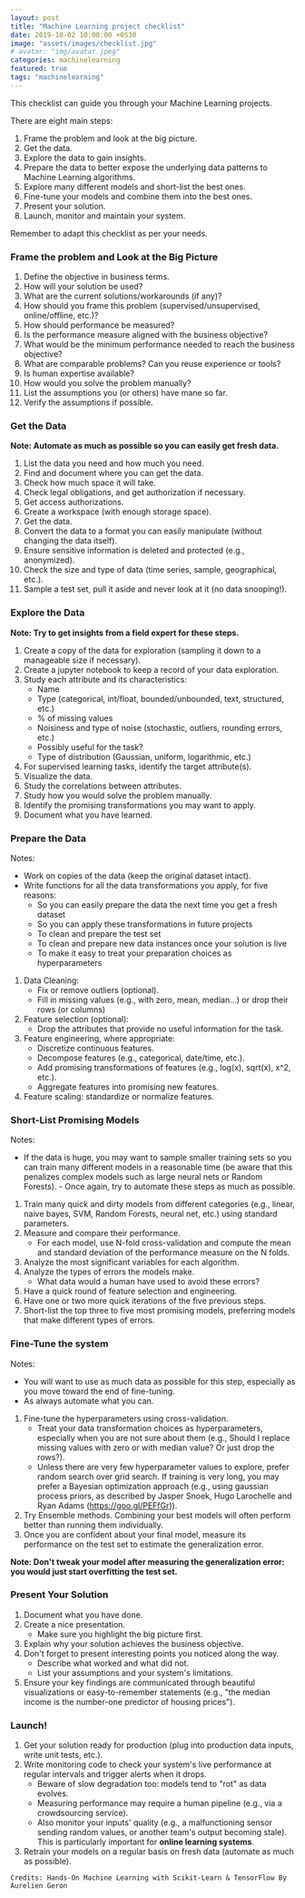 ```yaml
---
layout: post
title: "Machine Learning project checklist"
date: 2019-10-02 10:00:00 +0530
image: "assets/images/checklist.jpg"
# avatar: "img/avatar.jpeg"
categories: machinelearning
featured: true
tags: "machinelearning"
---
```


This checklist can guide you through your Machine Learning projects.

There are eight main steps:

1. Frame the problem and look at the big picture.
2. Get the data.
3. Explore the data to gain insights.
4. Prepare the data to better expose the underlying data patterns to Machine Learning algorithms.
5. Explore many different models and short-list the best ones.
6. Fine-tune your models and combine them into the best ones.
7. Present your solution.
8. Launch, monitor and maintain your system.

Remember to adapt this checklist as per your needs.

### Frame the problem and Look at the Big Picture

1. Define the objective in business terms.
2. How will your solution be used?
3. What are the current solutions/workarounds (if any)?
4. How should you frame this problem (supervised/unsupervised, online/offline, etc.)?
5. How should performance be measured?
6. Is the performance measure aligned with the business objective?
7. What would be the minimum performance needed to reach the business objective?
8. What are comparable problems? Can you reuse experience or tools?
9. Is human expertise available?
10. How would you solve the problem manually?
11. List the assumptions you (or others) have mane so far.
12. Verify the assumptions if possible.

### Get the Data

**Note: Automate as much as possible so you can easily get fresh data.**

1. List the data you need and how much you need.
2. Find and document where you can get the data.
3. Check how much space it will take.
4. Check legal obligations, and get authorization if necessary.
5. Get access authorizations.
6. Create a workspace (with enough storage space).
7. Get the data.
8. Convert the data to a format you can easily manipulate (without changing the data itself).
9. Ensure sensitive information is deleted and protected (e.g., anonymized).
10. Check the size and type of data (time series, sample, geographical, etc.).
11. Sample a test set, pull it aside and never look at it (no data snooping!).

### Explore the Data

**Note: Try to get insights from a field expert for these steps.**

1. Create a copy of the data for exploration (sampling it down to a manageable size if necessary).
2. Create a jupyter notebook to keep a record of your data exploration.
3. Study each attribute and its characteristics:
   - Name
   - Type (categorical, int/float, bounded/unbounded, text, structured, etc.)
   - % of missing values
   - Noisiness and type of noise (stochastic, outliers, rounding errors, etc.)
   - Possibly useful for the task?
   - Type of distribution (Gaussian, uniform, logarithmic, etc.)
4. For supervised learning tasks, identify the target attribute(s).
5. Visualize the data.
6. Study the correlations between attributes.
7. Study how you would solve the problem manually.
8. Identify the promising transformations you may want to apply.
9. Document what you have learned.

### Prepare the Data

Notes:

- Work on copies of the data (keep the original dataset intact).
- Write functions for all the data transformations you apply, for five reasons:
  - So you can easily prepare the data the next time you get a fresh dataset
  - So you can apply these transformations in future projects
  - To clean and prepare the test set
  - To clean and prepare new data instances once your solution is live
  - To make it easy to treat your preparation choices as hyperparameters

1. Data Cleaning:
   - Fix or remove outliers (optional).
   - Fill in missing values (e.g., with zero, mean, median...) or drop their rows (or columns)
2. Feature selection (optional):
   - Drop the attributes that provide no useful information for the task.
3. Feature engineering, where appropriate:
   - Discretize continuous features.
   - Decompose features (e.g., categorical, date/time, etc.).
   - Add promising transformations of features (e.g., log(x), sqrt(x), x^2, etc.).
   - Aggregate features into promising new features.
4. Feature scaling: standardize or normalize features.

### Short-List Promising Models

Notes:

- If the data is huge, you may want to sample smaller training sets so you can train many different models in a reasonable time (be aware that this penalizes complex models such as large neural nets or Random Forests). - Once again, try to automate these steps as much as possible.

1. Train many quick and dirty models from different categories (e.g., linear, naive bayes, SVM, Random Forests, neural net, etc.) using standard parameters.
2. Measure and compare their performance.
   - For each model, use N-fold cross-validation and compute the mean and standard deviation of the performance measure on the N folds.
3. Analyze the most significant variables for each algorithm.
4. Analyze the types of errors the models make.
   - What data would a human have used to avoid these errors?
5. Have a quick round of feature selection and engineering.
6. Have one or two more quick iterations of the five previous steps.
7. Short-list the top three to five most promising models, preferring models that make different types of errors.

### Fine-Tune the system

Notes:

- You will want to use as much data as possible for this step, especially as you move toward the end of fine-tuning.
- As always automate what you can.

1. Fine-tune the hyperparameters using cross-validation.
   - Treat your data transformation choices as hyperparameters, especially when you are not sure about them (e.g., Should I replace missing values with zero or with median value? Or just drop the rows?).
   - Unless there are very few hyperparameter values to explore, prefer random search over grid search. If training is very long, you may prefer a Bayesian optimization approach (e.g., using gaussian process priors, as described by Jasper Snoek, Hugo Larochelle and Ryan Adams (https://goo.gl/PEFfGr)).
2. Try Ensemble methods. Combining your best models will often perform better than running them individually.
3. Once you are confident about your final model, measure its performance on the test set to estimate the generalization error.

**Note: Don't tweak your model after measuring the generalization error: you would just start overfitting the test set.**

### Present Your Solution

1. Document what you have done.
2. Create a nice presentation.
   - Make sure you highlight the big picture first.
3. Explain why your solution achieves the business objective.
4. Don't forget to present interesting points you noticed along the way.
   - Describe what worked and what did not.
   - List your assumptions and your system's limitations.
5. Ensure your key findings are communicated through beautiful visualizations or easy-to-remember statements (e.g., "the median income is the number-one predictor of housing prices").

### Launch!

1. Get your solution ready for production (plug into production data inputs, write unit tests, etc.).
2. Write monitoring code to check your system's live performance at regular intervals and trigger alerts when it drops.
   - Beware of slow degradation too: models tend to "rot" as data evolves.
   - Measuring performance may require a human pipeline (e.g., via a crowdsourcing service).
   - Also monitor your inputs' quality (e.g., a malfunctioning sensor sending random values, or another team's output becoming stale). This is particularly important for **online learning systems**.
3. Retrain your models on a regular basis on fresh data (automate as much as possible).

`Credits: Hands-On Machine Learning with Scikit-Learn & TensorFlow By Aurelien Geron`
